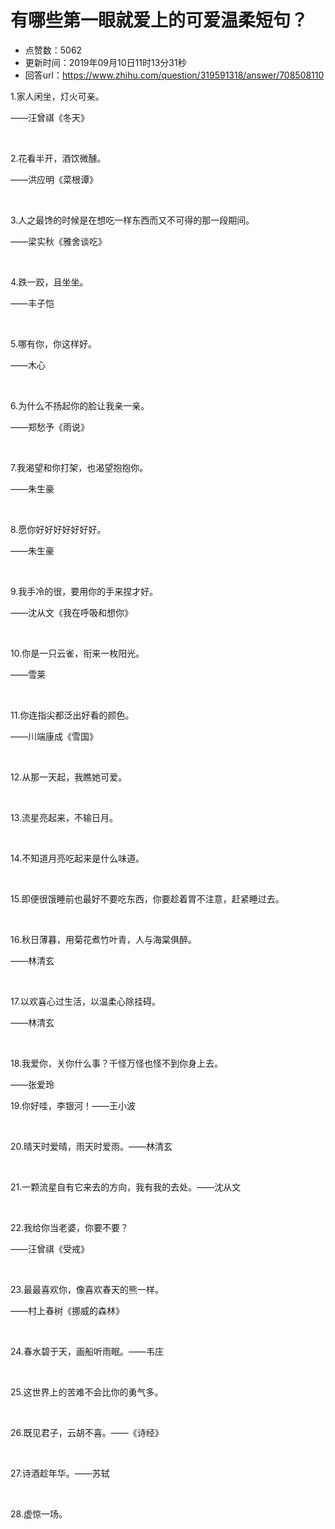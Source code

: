 # 有哪些第一眼就爱上的可爱温柔短句？
- 点赞数：5062
- 更新时间：2019年09月10日11时13分31秒
- 回答url：https://www.zhihu.com/question/319591318/answer/708508110
<body>
 <p data-pid="v56xfbeb">1.家人闲坐，灯火可亲。</p>
 <p data-pid="ZV4KokFj">——汪曾祺《冬天》</p>
 <p class="ztext-empty-paragraph"><br></p>
 <p data-pid="L2DHhETA">2.花看半开，酒饮微醺。</p>
 <p data-pid="rEdHBT4z">——洪应明《菜根谭》</p>
 <p class="ztext-empty-paragraph"><br></p>
 <p data-pid="-Fcu7gQ6">3.人之最馋的时候是在想吃一样东西而又不可得的那一段期间。</p>
 <p data-pid="3b36-oir">——梁实秋《雅舍谈吃》</p>
 <p class="ztext-empty-paragraph"><br></p>
 <p data-pid="GkfDAot0">4.跌一跤，且坐坐。</p>
 <p data-pid="zSr3MY4n">——丰子恺</p>
 <p class="ztext-empty-paragraph"><br></p>
 <p data-pid="QExRpawB">5.哪有你，你这样好。</p>
 <p data-pid="oHGbuZL4">——木心</p>
 <p class="ztext-empty-paragraph"><br></p>
 <p data-pid="juwJVSdD">6.为什么不扬起你的脸让我亲一亲。</p>
 <p data-pid="oMGoKGbQ">——郑愁予《雨说》</p>
 <p class="ztext-empty-paragraph"><br></p>
 <p data-pid="_p6Gr_2v">7.我渴望和你打架，也渴望抱抱你。</p>
 <p data-pid="5Fi5HFjA">——朱生豪</p>
 <p class="ztext-empty-paragraph"><br></p>
 <p data-pid="RpIYb9tE">8.愿你好好好好好好好。</p>
 <p data-pid="DXTz-o36">——朱生豪</p>
 <p class="ztext-empty-paragraph"><br></p>
 <p data-pid="7-5nPr_n">9.我手冷的很，要用你的手来捏才好。</p>
 <p data-pid="554n4qEB">——沈从文《我在呼吸和想你》</p>
 <p class="ztext-empty-paragraph"><br></p>
 <p data-pid="iKLu1_bV">10.你是一只云雀，衔来一枚阳光。</p>
 <p data-pid="x7__zcn3">——雪莱</p>
 <p class="ztext-empty-paragraph"><br></p>
 <p data-pid="Py6psCpz">11.你连指尖都泛出好看的颜色。</p>
 <p data-pid="b6uNEZCM">——川端康成《雪国》</p>
 <p class="ztext-empty-paragraph"><br></p>
 <p data-pid="UCsMLK6H">12.从那一天起，我瞧她可爱。</p>
 <p class="ztext-empty-paragraph"><br></p>
 <p data-pid="GOqbphHR">13.流星亮起来，不输日月。</p>
 <p class="ztext-empty-paragraph"><br></p>
 <p data-pid="jYw-B6wx">14.不知道月亮吃起来是什么味道。</p>
 <p class="ztext-empty-paragraph"><br></p>
 <p data-pid="gIEH3PJ1">15.即便很饿睡前也最好不要吃东西，你要趁着胃不注意，赶紧睡过去。</p>
 <p class="ztext-empty-paragraph"><br></p>
 <p data-pid="F47hIsDA">16.秋日薄暮，用菊花煮竹叶青，人与海棠俱醉。</p>
 <p data-pid="vekG48Gu">——林清玄</p>
 <p class="ztext-empty-paragraph"><br></p>
 <p data-pid="Z9F9SDwV">17.以欢喜心过生活，以温柔心除挂碍。</p>
 <p data-pid="Ck3JpEq9">——林清玄</p>
 <p class="ztext-empty-paragraph"><br></p>
 <p data-pid="bk_XoXnb">18.我爱你，关你什么事？千怪万怪也怪不到你身上去。</p>
 <p data-pid="Ui1J-O1p">——张爱玲</p>
 <p data-pid="vUSQVif2">19.你好哇，李银河！——王小波</p>
 <p class="ztext-empty-paragraph"><br></p>
 <p data-pid="hG6QAYGi">20.晴天时爱晴，雨天时爱雨。——林清玄</p>
 <p class="ztext-empty-paragraph"><br></p>
 <p data-pid="aufBX1QR">21.一颗流星自有它来去的方向，我有我的去处。——沈从文</p>
 <p class="ztext-empty-paragraph"><br></p>
 <p data-pid="ZuQ1Jykd">22.我给你当老婆，你要不要？</p>
 <p data-pid="bLpDfwmj">——汪曾祺《受戒》</p>
 <p class="ztext-empty-paragraph"><br></p>
 <p data-pid="WGIKsZ-Q">23.最最喜欢你，像喜欢春天的熊一样。</p>
 <p data-pid="7Q1hkXqd">——村上春树《挪威的森林》</p>
 <p class="ztext-empty-paragraph"><br></p>
 <p data-pid="8YDI9x9N">24.春水碧于天，画船听雨眠。——韦庄</p>
 <p class="ztext-empty-paragraph"><br></p>
 <p data-pid="A79lP6Bd">25.这世界上的苦难不会比你的勇气多。</p>
 <p class="ztext-empty-paragraph"><br></p>
 <p data-pid="aJ9xU09h">26.既见君子，云胡不喜。——《诗经》</p>
 <p class="ztext-empty-paragraph"><br></p>
 <p data-pid="rnn_zRbi">27.诗酒趁年华。——苏轼</p>
 <p class="ztext-empty-paragraph"><br></p>
 <p data-pid="9N2_K4QT">28.虚惊一场。</p>
</body>